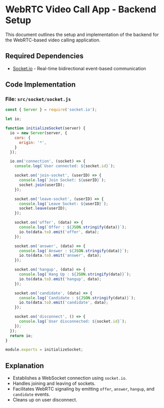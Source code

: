 # WebRTC Video Call App - Backend Setup

This document outlines the setup and implementation of the backend for the WebRTC-based video calling application.

## Required Dependencies

- [Socket.io](https://github.com/socketio/socket.io) - Real-time bidirectional event-based communication

## Code Implementation

### File: `src/socket/socket.js`
```javascript
const { Server } = require('socket.io');

let io;

function initializeSocket(server) {
  io = new Server(server, {
    cors: {
      origin: '*',
    }
  });

  io.on('connection', (socket) => {
    console.log(`User connected: ${socket.id}`);

    socket.on('join-socket', (userID) => {
      console.log(`Join Socket: ${userID}`);
      socket.join(userID);
    });

    socket.on('leave-socket', (userID) => {
      console.log(`Leave Socket: ${userID}`);
      socket.leave(userID);
    });

    socket.on('offer', (data) => {
      console.log(`Offer : ${JSON.stringify(data)}`);
      io.to(data.to).emit('offer', data);
    });

    socket.on('answer', (data) => {
      console.log(`Answer : ${JSON.stringify(data)}`);
      io.to(data.to).emit('answer', data);
    });

    socket.on('hangup', (data) => {
      console.log(`Hang Up : ${JSON.stringify(data)}`);
      io.to(data.to).emit('hangup', data);
    });

    socket.on('candidate', (data) => {
      console.log(`Candidate : ${JSON.stringify(data)}`);
      io.to(data.to).emit('candidate', data);
    });

    socket.on('disconnect', () => {
      console.log(`User disconnected: ${socket.id}`);
    });
  });
  return io;
}

module.exports = initializeSocket;
```

## Explanation
- Establishes a WebSocket connection using `socket.io`.
- Handles joining and leaving of sockets.
- Facilitates WebRTC signaling by emitting `offer`, `answer`, `hangup`, and `candidate` events.
- Cleans up on user disconnect.